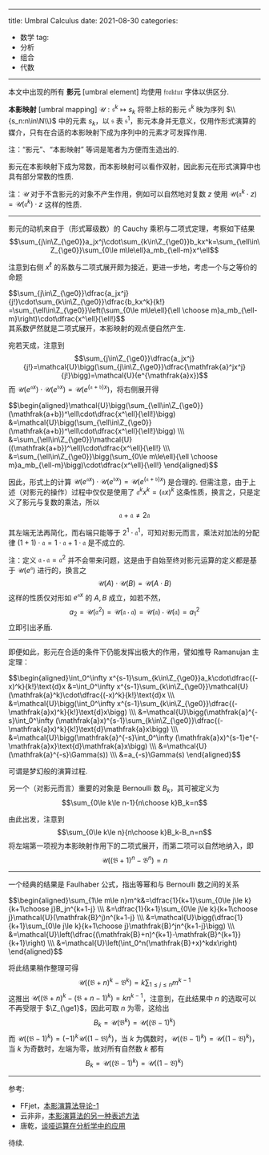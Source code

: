 
---
title: Umbral Calculus
date: 2021-08-30
categories:
  - 数学
tag:
  - 分析
  - 组合
  - 代数
---

本文中出现的所有 __影元__ [umbral element] 均使用 $\mathfrak{fraktur}$ 字体以供区分.

__本影映射__ [umbral mapping] $\mathcal{U}:\mathfrak{s}^k\longmapsto s_k$ 将带上标的影元 $\mathfrak{s}^k$ 映为序列 $\\{s_n:n\in\N\\}$ 中的元素 $s_k$，以 $\mathfrak{s}$ 表 $\mathfrak{s}^1$，影元本身并无意义，仅用作形式演算的媒介，只有在合适的本影映射下成为序列中的元素才可发挥作用.

注：“影元”、“本影映射” 等词是笔者为方便而生造出的.

影元在本影映射下成为常数，而本影映射可以看作双射，因此影元在形式演算中也具有部分常数的性质.

注：$\mathcal{U}$ 对于不含影元的对象不产生作用，例如可以自然地对复数 $z$ 使用 $\mathcal{U}(\mathfrak{a}^k\cdot z)=\mathcal{U}(\mathfrak{a}^k)\cdot z$ 这样的性质.

---

影元的动机来自于（形式幂级数）的 Cauchy 乘积与二项式定理，考察如下结果  $$\sum_{j\in\Z_{\ge0}}a_jx^j\cdot\sum_{k\in\Z_{\ge0}}b_kx^k=\sum_{\ell\in\Z_{\ge0}}\sum_{0\le m\le\ell}a_mb_{\ell-m}x^\ell$$

注意到右侧 $x^\ell$ 的系数与二项式展开颇为接近，更进一步地，考虑一个与之等价的命题 
<div class="scroll">
$$\sum_{j\in\Z_{\ge0}}\dfrac{a_jx^j}{j!}\cdot\sum_{k\in\Z_{\ge0}}\dfrac{b_kx^k}{k!}
=\sum_{\ell\in\Z_{\ge0}}\left(\sum_{0\le m\le\ell}{\ell \choose m}a_mb_{\ell-m}\right)\cdot\dfrac{x^\ell}{\ell!}$$</div>
其系数俨然就是二项式展开，本影映射的观点便自然产生.

宛若天成，注意到 $$\sum_{j\in\Z_{\ge0}}\dfrac{a_jx^j}{j!}=\mathcal{U}\bigg(\sum_{j\in\Z_{\ge0}}\dfrac{\mathfrak{a}^jx^j}{j!}\bigg)=\mathcal{U}(e^{\mathfrak{a}x})$$
而 $\mathcal{U}(e^{\mathfrak{a}x})\cdot\mathcal{U}(e^{\mathfrak{b}x})=\mathcal{U}\big(e^{\mathfrak{(a+b)}x}\big)$，将右侧展开得
<div class="scroll">
$$\begin{aligned}\mathcal{U}\bigg(\sum_{\ell\in\Z_{\ge0}}(\mathfrak{a+b})^\ell\cdot\dfrac{x^\ell}{\ell!}\bigg)
&=\mathcal{U}\bigg(\sum_{\ell\in\Z_{\ge0}}(\mathfrak{a+b})^\ell\cdot\dfrac{x^\ell}{\ell!}\bigg) \\\ 
&=\sum_{\ell\in\Z_{\ge0}}\mathcal{U}((\mathfrak{a+b})^\ell)\cdot\dfrac{x^\ell}{\ell!} \\\ 
&=\sum_{\ell\in\Z_{\ge0}}\bigg(\sum_{0\le m\le\ell}{\ell \choose m}a_mb_{\ell-m}\bigg)\cdot\dfrac{x^\ell}{\ell!} 
\end{aligned}$$</div>

因此，形式上的计算 $\mathcal{U}(e^{\mathfrak{a}x})\cdot\mathcal{U}(e^{\mathfrak{b}x})=\mathcal{U}\big(e^{\mathfrak{(a+b)}x}\big)$ 是合理的. 但需注意，由于上述（对影元的操作）过程中仅仅是使用了 $\mathfrak{a}^kx^k=(\mathfrak{a}x)^k$ 这条性质，换言之，只是定义了影元与复数的乘法，所以 $$\mathfrak{a+a}\neq 2\mathfrak{a}$$ 

其左端无法再简化，而右端只能等于 $2^1\cdot\mathfrak{a}^1$，可知对影元而言，乘法对加法的分配律 $(1+1)\cdot\mathfrak{a}=1\cdot\mathfrak{a}+1\cdot\mathfrak{a}$ 是不成立的.

注：定义 $\mathfrak{a}\cdot\mathfrak{a}=\mathfrak{a}^2$ 并不会带来问题，这是由于自始至终对影元运算的定义都是基于 $\mathcal{U}(e^\mathfrak{a})$ 进行的，换言之 $$\mathcal{U}(A)\cdot\mathcal{U}(B)=\mathcal{U}(A\cdot B)$$ 这样的性质仅对形如 $e^{\mathfrak{a}x}$ 的 $A,B$ 成立，如若不然，$$a_2=\mathcal{U}(\mathfrak{a}^2)=\mathcal{U}(\mathfrak{a\cdot a})=\mathcal{U}(\mathfrak{a})\cdot\mathcal{U}(\mathfrak{a})=a_1^2$$ 立即引出矛盾.

---

即便如此，影元在合适的条件下仍能发挥出极大的作用，譬如推导 Ramanujan 主定理：
<div class="scroll">
$$\begin{aligned}\int_0^\infty x^{s-1}\sum_{k\in\Z_{\ge0}}a_k\cdot\dfrac{(-x)^k}{k!}\text{d}x
&=\int_0^\infty x^{s-1}\sum_{k\in\Z_{\ge0}}\mathcal{U}(\mathfrak{a}^k)\cdot\dfrac{(-x)^k}{k!}\text{d}x \\\
&=\mathcal{U}\bigg(\int_0^\infty x^{s-1}\sum_{k\in\Z_{\ge0}}\dfrac{(-\mathfrak{a}x)^k}{k!}\text{d}x\bigg) \\\
&=\mathcal{U}\bigg(\mathfrak{a}^{-s}\int_0^\infty (\mathfrak{a}x)^{s-1}\sum_{k\in\Z_{\ge0}}\dfrac{(-\mathfrak{a}x)^k}{k!}\text{d}\mathfrak{a}x\bigg) \\\
&=\mathcal{U}\bigg(\mathfrak{a}^{-s}\int_0^\infty (\mathfrak{a}x)^{s-1}e^{-\mathfrak{a}x}\text{d}\mathfrak{a}x\bigg) \\\
&=\mathcal{U}(\mathfrak{a}^{-s}\Gamma(s)) \\\
&=a_{-s}\Gamma(s)
\end{aligned}$$</div>

可谓是梦幻般的演算过程.

另一个（对影元而言）重要的对象是 Bernoulli 数 $B_k$，其可被定义为 $$\sum_{0\le k\le n-1}{n\choose k}B_k=n$$ 

由此出发，注意到 $$\sum_{0\le k\le n}{n\choose k}B_k-B_n=n$$ 将左端第一项视为本影映射作用下的二项式展开，而第二项可以自然地纳入，即
$$\mathcal{U}\big((\mathfrak{B}+1)^n-\mathfrak{B}^n\big)=n$$

---

一个经典的结果是 Faulhaber 公式，指出等幂和与 Bernoulli 数之间的关系 
<div class="scroll">
$$\begin{aligned}\sum_{1\le m\le n}m^k&=\dfrac{1}{k+1}\sum_{0\le j\le k}{k+1\choose j}B_jn^{k+1-j} \\\
&=\dfrac{1}{k+1}\sum_{0\le j\le k}{k+1\choose j}\mathcal{U}(\mathfrak{B}^j)n^{k+1-j} \\\
&=\mathcal{U}\bigg(\dfrac{1}{k+1}\sum_{0\le j\le k}{k+1\choose j}\mathfrak{B}^jn^{k+1-j}\bigg) \\\
&=\mathcal{U}\left(\dfrac{(\mathfrak{B}+n)^{k+1}-\mathfrak{B}^{k+1}}{k+1}\right) \\\
&=\mathcal{U}\left(\int_0^n(\mathfrak{B}+x)^kdx\right)
\end{aligned}$$</div>

将此结果稍作整理可得 $$\mathcal{U}\big((\mathfrak{B}+n)^k-\mathfrak{B}^k\big)=k\sum_{1\le j\le n}m^{k-1}$$ 这推出 $\mathcal{U}((\mathfrak{B}+n)^k-(\mathfrak{B}+n-1)^k)=kn^{k-1}$，注意到，在此结果中 $n$ 的选取可以不再受限于 $\Z_{\ge1}$，因此可取 $n$ 为零，这给出
$$B_k=\mathcal{U}\big(\mathfrak{B}^k\big)=\mathcal{U}\big((\mathfrak{B}-1)^k\big)$$ 而 $\mathcal{U}\big((\mathfrak{B}-1)^k\big)=(-1)^k\mathcal{U}\big((1-\mathfrak{B})^k\big)$，当 $k$ 为偶数时，$\mathcal{U}\big((\mathfrak{B}-1)^k\big)=\mathcal{U}\big((1-\mathfrak{B})^k\big)$，当 $k$ 为奇数时，左端为零，故对所有自然数 $k$ 都有
$$B_k=\mathcal{U}\big((\mathfrak{B}-1)^k\big)=\mathcal{U}\big((1-\mathfrak{B})^k\big)$$

---

参考: 

- FFjet，[本影演算法导论-1](https://zhuanlan.zhihu.com/p/139602265)
- 云非非，[本影演算法的另一种表述方法](https://zhuanlan.zhihu.com/p/139680607)
- 唐乾，[谈哑运算在分析学中的应用](https://zhuanlan.zhihu.com/p/127333344)

待续.




